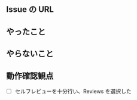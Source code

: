 <!-- 必要に応じて変更してください -->

## Issue の URL

<!-- https://github.com/your-organization/your-repository/issues/your-issue-number のリンクを貼ってください-->

## やったこと

<!-- 対応したバグ・改善要望に対してどのような変更を加えたか説明をお願いします -->

## やらないこと

<!-- この PR でやらないことを書いてください -->

## 動作確認観点

<!-- 正常な動作を保証する画像や動画を貼ってください -->

- [ ] セルフレビューを十分行い、Reviews を選択した
